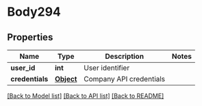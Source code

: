 # Body294

## Properties
Name | Type | Description | Notes
------------ | ------------- | ------------- | -------------
**user_id** | **int** | User identifier | 
**credentials** | [**Object**](Object.md) | Company API credentials | 

[[Back to Model list]](../README.md#documentation-for-models) [[Back to API list]](../README.md#documentation-for-api-endpoints) [[Back to README]](../README.md)

